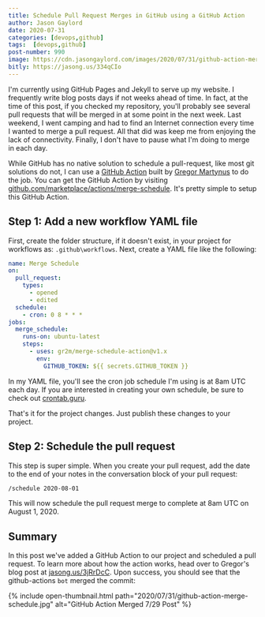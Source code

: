 ```yaml
---
title: Schedule Pull Request Merges in GitHub using a GitHub Action
author: Jason Gaylord
date: 2020-07-31
categories: [devops,github]
tags:  [devops,github]
post-number: 990
image: https://cdn.jasongaylord.com/images/2020/07/31/github-action-merge-schedule.jpg
bitly: https://jasong.us/334qCIo
---
```


I'm currently using GitHub Pages and Jekyll to serve up my website. I frequently write blog posts days if not weeks ahead of time. In fact, at the time of this post, if you checked my repository, you'll probably see several pull requests that will be merged in at some point in the next week. Last weekend, I went camping and had to find an Internet connection every time I wanted to merge a pull request. All that did was keep me from enjoying the lack of connectivity. Finally, I don't have to pause what I'm doing to merge in each day.

While GitHub has no native solution to schedule a pull-request, like most git solutions do not, I can use a [GitHub Action](https://jasong.us/3ffgaQG) built by [Gregor Martynus](https://jasong.us/39Cc7ww) to do the job. You can get the GitHub Action by visiting [github.com/marketplace/actions/merge-schedule](https://jasong.us/3fcVYz1). It's pretty simple to setup this GitHub Action.

## Step 1: Add a new workflow YAML file
First, create the folder structure, if it doesn't exist, in your project for workflows as: `.github\workflows`. Next, create a YAML file like the following:

```yml
name: Merge Schedule
on:
  pull_request:
    types:
      - opened
      - edited
  schedule:
    - cron: 0 8 * * *
jobs:
  merge_schedule:
    runs-on: ubuntu-latest
    steps:
      - uses: gr2m/merge-schedule-action@v1.x
        env:
          GITHUB_TOKEN: ${{ secrets.GITHUB_TOKEN }}
```

In my YAML file, you'll see the cron job schedule I'm using is at 8am UTC each day. If you are interested in creating your own schedule, be sure to check out [crontab.guru](https://jasong.us/2P8hla4).

That's it for the project changes. Just publish these changes to your project.

## Step 2: Schedule the pull request
This step is super simple. When you create your pull request, add the date to the end of your notes in the conversation block of your pull request:

```md
/schedule 2020-08-01
```

This will now schedule the pull request merge to complete at 8am UTC on August 1, 2020.

## Summary
In this post we've added a GitHub Action to our project and scheduled a pull request. To learn more about how the action works, head over to Gregor's blog post at [jasong.us/3jRrDcC](https://jasong.us/3jRrDcC). Upon success, you should see that the github-actions `bot` merged the commit:

{% include open-thumbnail.html path="2020/07/31/github-action-merge-schedule.jpg" alt="GitHub Action Merged 7/29 Post" %}